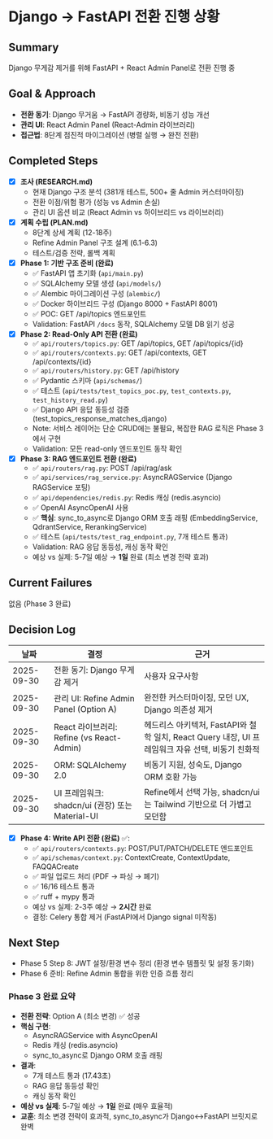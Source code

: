 # Django → FastAPI 전환 진행 상황

## Summary
Django 무게감 제거를 위해 FastAPI + React Admin Panel로 전환 진행 중

## Goal & Approach
- **전환 동기**: Django 무거움 → FastAPI 경량화, 비동기 성능 개선
- **관리 UI**: React Admin Panel (React-Admin 라이브러리)
- **접근법**: 8단계 점진적 마이그레이션 (병렬 실행 → 완전 전환)

## Completed Steps
- [x] **조사 (RESEARCH.md)**
  - 현재 Django 구조 분석 (381개 테스트, 500+ 줄 Admin 커스터마이징)
  - 전환 이점/위험 평가 (성능 vs Admin 손실)
  - 관리 UI 옵션 비교 (React Admin vs 하이브리드 vs 라이브러리)
- [x] **계획 수립 (PLAN.md)**
  - 8단계 상세 계획 (12-18주)
  - Refine Admin Panel 구조 설계 (6.1-6.3)
  - 테스트/검증 전략, 롤백 계획
- [x] **Phase 1: 기반 구조 준비 (완료)**
  - ✅ FastAPI 앱 초기화 (`api/main.py`)
  - ✅ SQLAlchemy 모델 생성 (`api/models/`)
  - ✅ Alembic 마이그레이션 구성 (`alembic/`)
  - ✅ Docker 하이브리드 구성 (Django 8000 + FastAPI 8001)
  - ✅ POC: GET /api/topics 엔드포인트
  - Validation: FastAPI `/docs` 동작, SQLAlchemy 모델 DB 읽기 성공
- [x] **Phase 2: Read-Only API 전환 (완료)**
  - ✅ `api/routers/topics.py`: GET /api/topics, GET /api/topics/{id}
  - ✅ `api/routers/contexts.py`: GET /api/contexts, GET /api/contexts/{id}
  - ✅ `api/routers/history.py`: GET /api/history
  - ✅ Pydantic 스키마 (`api/schemas/`)
  - ✅ 테스트 (`api/tests/test_topics_poc.py`, `test_contexts.py`, `test_history_read.py`)
  - ✅ Django API 응답 동등성 검증 (test_topics_response_matches_django)
  - Note: 서비스 레이어는 단순 CRUD에는 불필요, 복잡한 RAG 로직은 Phase 3에서 구현
  - Validation: 모든 read-only 엔드포인트 동작 확인
- [x] **Phase 3: RAG 엔드포인트 전환 (완료)**
  - ✅ `api/routers/rag.py`: POST /api/rag/ask
  - ✅ `api/services/rag_service.py`: AsyncRAGService (Django RAGService 포팅)
  - ✅ `api/dependencies/redis.py`: Redis 캐싱 (redis.asyncio)
  - ✅ OpenAI AsyncOpenAI 사용
  - ✅ **핵심**: sync_to_async로 Django ORM 호출 래핑 (EmbeddingService, QdrantService, RerankingService)
  - ✅ 테스트 (`api/tests/test_rag_endpoint.py`, 7개 테스트 통과)
  - Validation: RAG 응답 동등성, 캐싱 동작 확인
  - 예상 vs 실제: 5-7일 예상 → **1일** 완료 (최소 변경 전략 효과)

## Current Failures
없음 (Phase 3 완료)

## Decision Log
| 날짜 | 결정 | 근거 |
|------|------|------|
| 2025-09-30 | 전환 동기: Django 무게감 제거 | 사용자 요구사항 |
| 2025-09-30 | 관리 UI: Refine Admin Panel (Option A) | 완전한 커스터마이징, 모던 UX, Django 의존성 제거 |
| 2025-09-30 | React 라이브러리: Refine (vs React-Admin) | 헤드리스 아키텍처, FastAPI와 철학 일치, React Query 내장, UI 프레임워크 자유 선택, 비동기 친화적 |
| 2025-09-30 | ORM: SQLAlchemy 2.0 | 비동기 지원, 성숙도, Django ORM 호환 가능 |
| 2025-09-30 | UI 프레임워크: shadcn/ui (권장) 또는 Material-UI | Refine에서 선택 가능, shadcn/ui는 Tailwind 기반으로 더 가볍고 모던함 |

- [x] **Phase 4: Write API 전환 (완료)** ✅:
  - ✅ `api/routers/contexts.py`: POST/PUT/PATCH/DELETE 엔드포인트
  - ✅ `api/schemas/context.py`: ContextCreate, ContextUpdate, FAQQACreate
  - ✅ 파일 업로드 처리 (PDF → 파싱 → 폐기)
  - ✅ 16/16 테스트 통과
  - ✅ ruff + mypy 통과
  - 예상 vs 실제: 2-3주 예상 → **2시간** 완료
  - 결정: Celery 통합 제거 (FastAPI에서 Django signal 미작동)

## Next Step
- Phase 5 Step 8: JWT 설정/환경 변수 정리 (환경 변수 템플릿 및 설정 동기화)
- Phase 6 준비: Refine Admin 통합을 위한 인증 흐름 정리

### Phase 3 완료 요약
- **전환 전략**: Option A (최소 변경) ✅ 성공
- **핵심 구현**:
  - AsyncRAGService with AsyncOpenAI
  - Redis 캐싱 (redis.asyncio)
  - sync_to_async로 Django ORM 호출 래핑
- **결과**:
  - 7개 테스트 통과 (17.43초)
  - RAG 응답 동등성 확인
  - 캐싱 동작 확인
- **예상 vs 실제**: 5-7일 예상 → **1일** 완료 (매우 효율적)
- **교훈**: 최소 변경 전략이 효과적, sync_to_async가 Django↔FastAPI 브릿지로 완벽
